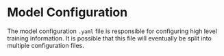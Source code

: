 # Model Configuration

The model configuration `.yaml` file is responsible for configuring high level training information. It is possible that this file will eventually be split into multiple configuration files.